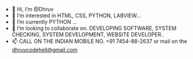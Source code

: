 - 👋 Hi, I’m @Dhruv
- 👀 I’m interested in HTML, CSS, PYTHON, LABVIEW...
- 🌱 I’m currently PYTHON ...
- 💞️ I’m looking to collaborate on. DEVELOPING SOFTWARE, SYSTEM CHECKING, SYSTEM DEVELOPMENT, WEBSITE DEVELOPER..
- 📫 CALL ON THE INDIAN MOBILE NO. +91 7454-88-2637 or mail on the dhruvcodehell@gmail.com

<!---
Dhruv618565/Dhruv618565 is a ✨ special ✨ repository because its `README.md` (this file) appears on your GitHub profile.
You can click the Preview link to take a look at your changes.
--->
